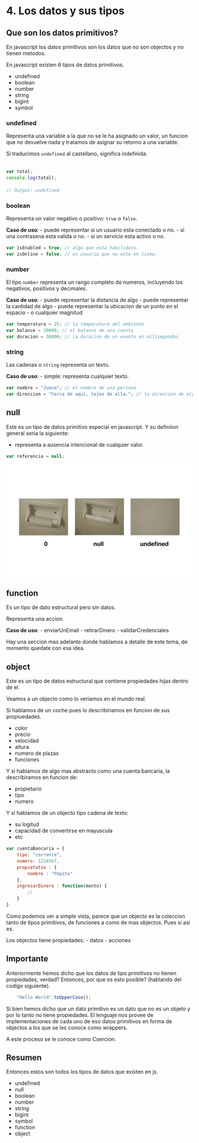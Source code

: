 # 4. Los datos y sus tipos


## Que son los datos primitivos?

En javascript los datos primitivos son los datos que no son objectos y no tienen metodos.

En javascript existen 6 tipos de datos primitivos.

- undefined
- boolean
- number
- string
- bigint
- symbol


### undefined

Representa una variable a la que no se le ha asignado un valor, un funcion que no devuelve nada y tratamos de asignar su retorno a una variable.

Si traducimos `undefined` al castellano, significa indefinida.

```js

var total;
console.log(total);

// Output: undefined
```

### boolean

Representa un valor negativo o positivo: `true` o `false`. 

**Caso de uso**: 
    - puede representar si un usuario esta conectado o no.
    - si una contrasena esta valida o no.
    - si un servicio esta activo o no.



```js
var isEnabled = true; // algo que esta habilidato.
var isOnline = false; // un usuario que no esta en linea.
```


### number

El tipo `number` representa un rango completo de numeros, incluyendo los negativos, positivos y decimales.



**Caso de uso**: 
    - puede representar la distancia de algo
    - puede representar la cantidad de algo
    - puede representar la ubicacion de un punto en el espacio
    - o cualquier magnitud



```js
var temperatura = 25; // la temperatura del ambiente
var balance = 20000; // el balance de una cuenta
var duracion = 36000; // la duracion de un evento en milisegundos
```



### string

Las cadenas o `string` representa un texto.

**Caso de uso**: 
    - simple: representa cualquier texto.


```js
var nombre = "Juana"; // el nombre de una persona
var direccion = "Cerca de aqui, lejos de alla."; // la direccion de alguien
```



## null

Este es un tipo de datos primitivo especial en javascript. Y su definiion general seria la siguiente:

- representa a ausencia intencional de cualquier valor.

```js
var referencia = null;
```

![null vs undefined image](./assets/undefined-vs-null.jpg)



## function

Es un tipo de dato estructural pero sin datos.

Representa una accion.

**Caso de uso**: 
    - enviarUnEmail
    - retirarDinero
    - validarCredenciales


Hay una seccion mas adelante donde hablamos a detalle de este tema, de momento quedate con esa idea.



## object

Este es un tipo de datos estructural que contiene propiedades hijas dentro de el.

Veamos a un objecto como lo veriamos en el mundo real.

Si hablamos de un coche pues lo describiriamos en funcion de sus propiuedades.

- color
- precio
- velocidad
- altura
- numero de plazas
- funciones


Y si hablamos de algo mas abstracto como una cuenta bancaria, la describiramos en funcion de:

- propietario
- tipo
- numero

Y si hablamos de un objecto tipo cadena de texto:

- su logitud
- capacidad de convertirse en mayuscula
- etc





```js
var cuentaBancaria = {
	tipo: "corrente",
    numero: 1234567,
    propietatio : {
    	nombre : "Pepito"
    },
    ingresarDinero : function(monto) {
    	//
    }
}
```

Como podemos ver a simple vista, parece que un objecto es la coleccion tanto de tipos primitivos, de funciones a como de mas objectos. Pues si asi es.


Los objectos tiene propiedades:
	- datos 
	- acciones



## Importante

Anteriormente hemos dicho que los datos de tipo primitivos no tienen propiedades, verdad? Entonces, por que es esto posible? (hablando del codigo siguiente).

```js
    "Hello World".toUpperCase();
```


Si bien hemos dicho que un dato primitivo es un dato que no es un objeto y por lo tanto no tiene propiedades. El lenguaje nos provee de implementaciones de cada uno de eso datos primitivos en forma de objectos a los que se les conoce como wrappers. 

A este proceso se le conoce como Coercion.


## Resumen

Entonces estos son todos los tipos de datos que existen en js.

- undefined
- null
- boolean
- number
- string
- bigint
- symbol
- function
- object